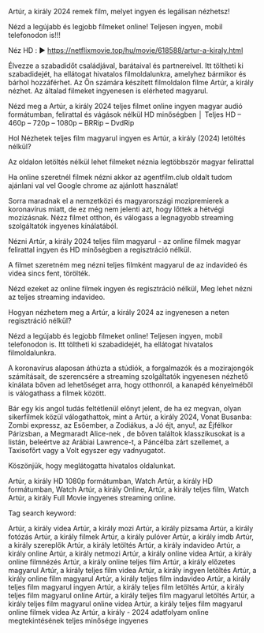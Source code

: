 Artúr, a király 2024 remek film, melyet ingyen és legálisan nézhetsz!

Nézd a legújabb és legjobb filmeket online! Teljesen ingyen, mobil telefonodon is!!!

Néz HD : ▶️ https://netflixmovie.top/hu/movie/618588/artur-a-kiraly.html

Élvezze a szabadidőt családjával, barátaival és partnereivel. Itt töltheti ki szabadidejét, ha ellátogat hivatalos filmoldalunkra, amelyhez bármikor és bárhol hozzáférhet. Az Ön számára készített filmoldalon filme Artúr, a király nézhet. Az általad filmeket ingyenesen is elérheted magyarul.

Nézd meg a Artúr, a király 2024 teljes filmet online ingyen magyar audió formátumban, felirattal és vágások nélkül HD minőségben │ Teljes HD – 460p – 720p – 1080p – BRRip – DvdRip

Hol Nézhetek teljes film magyarul ingyen es Artúr, a király (2024) letöltés nélkül?

Az oldalon letöltés nélkül lehet filmeket néznia legtöbbször magyar felirattal

Ha online szeretnél filmek nézni akkor az agentfilm.club oldalt tudom ajánlani val vel Google chrome az ajánlott használat!

Sorra maradnak el a nemzetközi és magyarországi mozipremierek a koronavírus miatt, de ez még nem jelenti azt, hogy lőttek a hétvégi mozizásnak. Nézz filmet otthon, és válogass a legnagyobb streaming szolgáltatók ingyenes kínálatából.

Nézni Artúr, a király 2024 teljes film magyarul - az online filmek magyar felirattal ingyen és HD minőségben a regisztráció nélkül.

A filmet szeretném meg nézni teljes filmként magyarul de az indavideó és videa sincs fent, törölték.

Nézd ezeket az online filmek ingyen és regisztráció nélkül, Meg lehet nézni az teljes streaming indavideo.

Hogyan nézhetem meg a Artúr, a király 2024 az ingyenesen a neten regisztráció nélkül?

Nézd a legújabb és legjobb filmeket online! Teljesen ingyen, mobil telefonodon is. Itt töltheti ki szabadidejét, ha ellátogat hivatalos filmoldalunkra.

A koronavírus alaposan áthúzta a stúdiók, a forgalmazók és a mozirajongók számításait, de szerencsére a streaming szolgáltatók ingyenesen nézhető kínálata bőven ad lehetőséget arra, hogy otthonról, a kanapéd kényelméből is válogathass a filmek között.

Bár egy kis angol tudás feltétlenül előnyt jelent, de ha ez megvan, olyan sikerfilmek közül válogathattok, mint a Artúr, a király 2024, Vonat Busanba: Zombi expressz, az Esőember, a Zodiákus, a Jó éjt, anyu!, az Éjfélkor Párizsban, a Megmaradt Alice-nek , de bőven találtok klasszikusokat is a listán, beleértve az Arábiai Lawrence-t, a Páncélba zárt szellemet, a Taxisofőrt vagy a Volt egyszer egy vadnyugatot.

Köszönjük, hogy meglátogatta hivatalos oldalunkat.

Artúr, a király HD 1080p formátumban, Watch Artúr, a király HD formátumban, Watch Artúr, a király Online, Artúr, a király teljes film, Watch Artúr, a király Full Movie ingyenes streaming online.

Tag search keyword:

Artúr, a király videa Artúr, a király mozi Artúr, a király pizsama Artúr, a király fotózás Artúr, a király filmek Artúr, a király pulóver Artúr, a király imdb Artúr, a király szereplők Artúr, a király letöltés Artúr, a király indavideo Artúr, a király online Artúr, a király netmozi Artúr, a király online videa Artúr, a király online filmnézés Artúr, a király online teljes film Artúr, a király előzetes magyarul Artúr, a király teljes film videa Artúr, a király ingyen letöltés Artúr, a király online film magyarul Artúr, a király teljes film indavideo Artúr, a király teljes film magyarul ingyen Artúr, a király teljes film letöltés Artúr, a király teljes film magyarul online Artúr, a király teljes film magyarul letöltés Artúr, a király teljes film magyarul online videa Artúr, a király teljes film magyarul online filmek videa Az Artúr, a király - 2024 adatfolyam online megtekintésének teljes minősége ingyenes 
